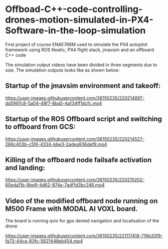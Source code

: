 # Offboad-C++-code-controlling-drones-motion-simulated-in-PX4-Software-in-the-loop-simulation
First project of course ENAE788M used to simulate the PX4 autopilot framework using ROS Noetic, PX4 flight stack, jmavsim and an offboard C++ code

The simulation output videos have been divided in three segments due to size. The simulation outputs looks like as shown below:


## Startup of the jmavsim environment and takeoff:

https://user-images.githubusercontent.com/36150235/220214897-da5997c8-5a04-48f7-8ba5-4a134ff1dcfc.mp4


## Startup of the ROS Offboard script and switching to offboard from GCS:

https://user-images.githubusercontent.com/36150235/220214527-266c403b-c5f4-4334-bbe3-2adea936def9.mp4


## Killing of the offboard node failsafe activation and landing:

https://user-images.githubusercontent.com/36150235/220215202-60eda11b-9be9-4d62-874e-7adf1d3bc246.mp4

## Video of the modified offboard node running on M500 Frame with MODAL AI VOXL board.

The board is running qvio for gps denied navigation and localisation of the drone

https://user-images.githubusercontent.com/36150235/221117418-716b20f9-fa73-44ca-83fc-5621448eb454.mp4

